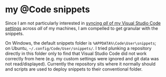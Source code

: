 # my @Code snippets

Since I am not particularly interested in [syncing _all_ of my Visual Studio Code settings](https://github.com/shanalikhan/code-settings-sync) across _all_ of my machines, I am compelled to get granular with the snippets.

On Windows, the default snippets folder is `%APPDATA%\Code\User\snippets`; on Ubuntu, `~/.config/Code/User/snippets/`. I tried plunking a repository directly in this folder only to find that Visual Studio Code did not work correctly from here (e.g. my custom settings were ignored and git data was not read/displayed). Currently the repository sits where it normally should and scripts are used to deploy snippets to their conventional folder.